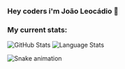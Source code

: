### Hey coders i'm João Leocádio 👋

### My current stats:

<div>
<img alt="GitHub Stats" src="https://github-readme-stats.vercel.app/api?username=joaoleocadio&show_icons=true&hide_border=true&theme=dark" /> 
<img alt="Language Stats" src="https://github-readme-stats.vercel.app/api/top-langs/?username=joaoleocadio&layout=compact&theme=dark&hide_border=true" />

![Snake animation](https://github.com/rafaballerini/joaoleocadio/blob/output/github-contribution-grid-snake.svg)
  </div>
<!--
**joaoleocadio/joaoleocadio** is a ✨ _special_ ✨ repository because its `README.md` (this file) appears on your GitHub profile.

Here are some ideas to get you started:

- 🔭 I’m currently working on ...
- 🌱 I’m currently learning ...
- 👯 I’m looking to collaborate on ...
- 🤔 I’m looking for help with ...
- 💬 Ask me about ...
- 📫 How to reach me: ...
- 😄 Pronouns: ...
- ⚡ Fun fact: ...
-->
